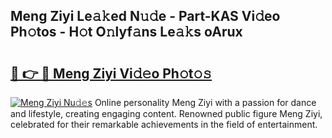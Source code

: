 ## Meng Ziyi Le𝚊𝚔ed N𝚞𝚍e - Part-KAS Vi𝚍eo Ph𝚘tos - H𝚘t O𝚗lyf𝚊ns Le𝚊𝚔s oArux

# <h2><a href="http://hf3s8c.feru.top/?c=Meng+Ziyi">🔗 👉 🔴 Meng Ziyi Vi𝚍𝚎o Ph𝚘t𝚘𝚜</a></h2>

[![Meng Ziyi Nu𝚍𝚎s](https://i.imgur.com/0TWrTi3.gif)](http://hf3s8c.feru.top/?c=Meng+Ziyi)
Online personality Meng Ziyi with a passion for dance and lifestyle, creating engaging content. Renowned public figure Meng Ziyi, celebrated for their remarkable achievements in the field of entertainment. 
